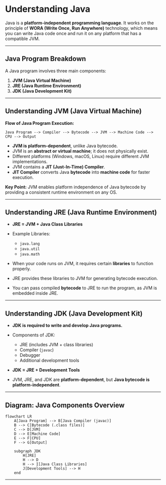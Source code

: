 # Understanding Java

Java is a **platform-independent programming language**.
It works on the principle of **WORA (Write Once, Run Anywhere)** technology, which means you can write Java code once and run it on any platform that has a compatible JVM.

---

## Java Program Breakdown

A Java program involves three main components:

1. **JVM (Java Virtual Machine)**
2. **JRE (Java Runtime Environment)**
3. **JDK (Java Development Kit)**

---

## Understanding JVM (Java Virtual Machine)

**Flow of Java Program Execution:**

```
Java Program --> Compiler --> Bytecode --> JVM --> Machine Code --> CPU --> Output
```

* **JVM is platform-dependent**, unlike Java bytecode.
* JVM is an **abstract or virtual machine**; it does not physically exist.
* Different platforms (Windows, macOS, Linux) require different JVM implementations.
* JVM contains a **JIT (Just-In-Time) Compiler**.
* **JIT Compiler** converts Java **bytecode** into **machine code** for faster execution.

**Key Point:** JVM enables platform independence of Java bytecode by providing a consistent runtime environment on any OS.

---

## Understanding JRE (Java Runtime Environment)

* **JRE = JVM + Java Class Libraries**
* Example Libraries:

    * `java.lang`
    * `java.util`
    * `java.math`
* When your code runs on JVM, it requires certain **libraries** to function properly.
* JRE provides these libraries to JVM for generating bytecode execution.
* You can pass compiled **bytecode** to JRE to run the program, as JVM is embedded inside JRE.

---

## Understanding JDK (Java Development Kit)

* **JDK is required to write and develop Java programs.**
* Components of JDK:

    * JRE (includes JVM + class libraries)
    * Compiler (`javac`)
    * Debugger
    * Additional development tools
* **JDK = JRE + Development Tools**
* JVM, JRE, and JDK are **platform-dependent**, but **Java bytecode is platform-independent**.

---

## Diagram: Java Components Overview

```mermaid
flowchart LR
    A[Java Program] --> B[Java Compiler (javac)]
    B --> C[Bytecode (.class files)]
    C --> D[JVM]
    D --> E[Machine Code]
    E --> F[CPU]
    F --> G[Output]

    subgraph JDK
        H[JRE]
        H --> D
        H --> I[Java Class Libraries]
        J[Development Tools] --> H
    end
```
---